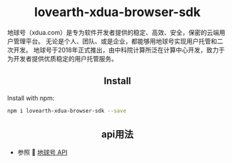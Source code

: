 <h1 align="center">lovearth-xdua-browser-sdk</h1>
<p>
  地球号（xdua.com）是专为软件开发者提供的稳定、高效、安全，保密的云端用户管理平台。 无论是个人、团队、或是企业，都能够用地球号实现用户托管和二次开发。 地球号于2018年正式推出，由中科院计算所泛在计算中心开发，致力于为开发者提供优质稳定的用户托管服务。
</p>
<h2 align="center">Install</h2>

Install with npm:

```bash
npm i lovearth-xdua-browser-sdk --save
```

<h2 align="center">api用法</h2>

- 参照  [地球号 API](http://doc.xdua.com)
